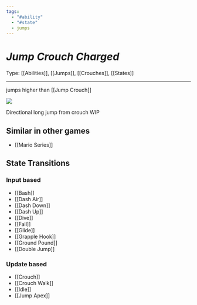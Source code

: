 ```yaml
---
tags:
  - "#ability"
  - "#state"
  - jumps
---
```

# _Jump Crouch Charged_

Type: [[Abilities]], [[Jumps]], [[Crouches]], [[States]]

----


jumps higher than [[Jump Crouch]]

**![](https://lh7-us.googleusercontent.com/wCWLqHhJql80kzmjeRS8AdMwNExS74VffDcBuT_zAdkCHzm-FaXGG5Op_ROgYkK07gxvagNE32_5yo7cVUuL0gjBLEpCoWHmZQ2WJHXXRNPI61d_FsvmyrUQaaDClt3lHc6PjN3Hm7QNm5EcMdOYGrc)**

Directional long jump from crouch WIP
## Similar in other games

* [[Mario Series]]
## State Transitions

### Input based

* [[Bash]]
* [[Dash Air]]
* [[Dash Down]]
* [[Dash Up]]
* [[Dive]]
* [[Fall]]
* [[Glide]]
* [[Grapple Hook]]
* [[Ground Pound]]
* [[Double Jump]]

### Update based

* [[Crouch]]
* [[Crouch Walk]]
* [[Idle]]
* [[Jump Apex]]
